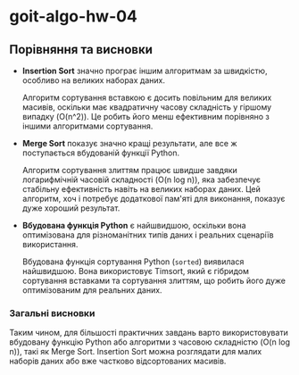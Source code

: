# goit-algo-hw-04
## Порівняння та висновки

- **Insertion Sort** значно програє іншим алгоритмам за швидкістю, особливо на великих наборах даних.
  
  Алгоритм сортування вставкою є досить повільним для великих масивів, оскільки має квадратичну часову складність у гіршому випадку \(O(n^2))\. Це робить його менш ефективним порівняно з іншими алгоритмами сортування.

- **Merge Sort** показує значно кращі результати, але все ж поступається вбудованій функції Python.
  
  Алгоритм сортування злиттям працює швидше завдяки логарифмічній часовій складності \(O(n log n))\, яка забезпечує стабільну ефективність навіть на великих наборах даних. Цей алгоритм, хоч і потребує додаткової пам'яті для виконання, показує дуже хороший результат.

- **Вбудована функція Python** є найшвидшою, оскільки вона оптимізована для різноманітних типів даних і реальних сценаріїв використання.
  
  Вбудована функція сортування Python (`sorted`) виявилася найшвидшою. Вона використовує Timsort, який є гібридом сортування вставками та сортування злиттям, що робить його дуже оптимізованим для реальних даних.

### Загальні висновки

Таким чином, для більшості практичних завдань варто використовувати вбудовану функцію Python або алгоритми з часовою складністю \(O(n log n))\, такі як Merge Sort. Insertion Sort можна розглядати для малих наборів даних або вже частково відсортованих масивів.
